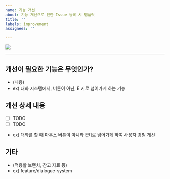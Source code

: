 ```yaml
---
name: 기능 개선
about: 기능 개선으로 인한 Issue 등록 시 템플릿
title: ''
labels: improvement
assignees: ''

---
```


<img src="https://capsule-render.vercel.app/api?type=transparent&weight=400&height=150&section=header&text=Improvement&&fontColor=d2b48c&fontSize=72&fontAlign=50&fontAlignY=50"/>

---

## 개선이 필요한 기능은 무엇인가?
* (내용)
* ex) 대화 시스템에서, 버튼이 아닌, E 키로 넘어가게 하는 기능
## 개선 상세 내용
* [ ] TODO
* [ ] TODO
* ex) 대화를 할 때 마우스 버튼이 아니라 E키로 넘어가게 하여 사용자 경험 개선
## 기타
* (적용할 브랜치, 참고 자료 등)
* ex) feature/dialogue-system
